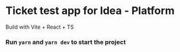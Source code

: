 # Ticket test app for Idea - Platform

Build with Vite + React + TS

### Run `yarn` and `yarn dev` to start the project
